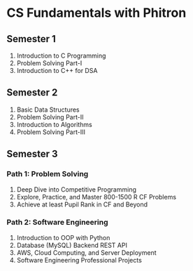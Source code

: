 # CS Fundamentals with Phitron
## Semester 1
1. Introduction to C Programming
2. Problem Solving Part-I
3. Introduction to C++ for DSA

## Semester 2
1. Basic Data Structures
2. Problem Solving Part-II
3. Introduction to Algorithms
4. Problem Solving Part-III

## Semester 3
### Path 1: Problem Solving
1. Deep Dive into Competitive Programming
2. Explore, Practice, and Master 800-1500 R CF Problems
3. Achieve at least Pupil Rank in CF and Beyond

### Path 2: Software Engineering
1. Introduction to OOP with Python
2. Database (MySQL) Backend REST API
3. AWS, Cloud Computing, and Server Deployment
4. Software Engineering Professional Projects
